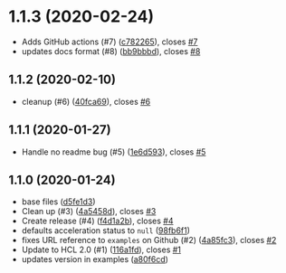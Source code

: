 # 1.1.3 (2020-02-24)

* Adds GitHub actions (#7) ([c782265](https://github.com/operatehappy/terraform-aws-s3-bucket/commit/c782265)), closes [#7](https://github.com/operatehappy/terraform-aws-s3-bucket/issues/7)
* updates docs format (#8) ([bb9bbbd](https://github.com/operatehappy/terraform-aws-s3-bucket/commit/bb9bbbd)), closes [#8](https://github.com/operatehappy/terraform-aws-s3-bucket/issues/8)

## 1.1.2 (2020-02-10)

* cleanup (#6) ([40fca69](https://github.com/operatehappy/terraform-aws-s3-bucket/commit/40fca69)), closes [#6](https://github.com/operatehappy/terraform-aws-s3-bucket/issues/6)

## 1.1.1 (2020-01-27)

* Handle no readme bug (#5) ([1e6d593](https://github.com/operatehappy/terraform-aws-s3-bucket/commit/1e6d593)), closes [#5](https://github.com/operatehappy/terraform-aws-s3-bucket/issues/5)

## 1.1.0 (2020-01-24)

* base files ([d5fe1d3](https://github.com/operatehappy/terraform-aws-s3-bucket/commit/d5fe1d3))
* Clean up (#3) ([4a5458d](https://github.com/operatehappy/terraform-aws-s3-bucket/commit/4a5458d)), closes [#3](https://github.com/operatehappy/terraform-aws-s3-bucket/issues/3)
* Create release (#4) ([f4d1a2b](https://github.com/operatehappy/terraform-aws-s3-bucket/commit/f4d1a2b)), closes [#4](https://github.com/operatehappy/terraform-aws-s3-bucket/issues/4)
* defaults acceleration status to `null` ([98fb6f1](https://github.com/operatehappy/terraform-aws-s3-bucket/commit/98fb6f1))
* fixes URL reference to `examples` on Github (#2) ([4a85fc3](https://github.com/operatehappy/terraform-aws-s3-bucket/commit/4a85fc3)), closes [#2](https://github.com/operatehappy/terraform-aws-s3-bucket/issues/2)
* Update to HCL 2.0 (#1) ([116a1fd](https://github.com/operatehappy/terraform-aws-s3-bucket/commit/116a1fd)), closes [#1](https://github.com/operatehappy/terraform-aws-s3-bucket/issues/1)
* updates version in examples ([a80f6cd](https://github.com/operatehappy/terraform-aws-s3-bucket/commit/a80f6cd))
